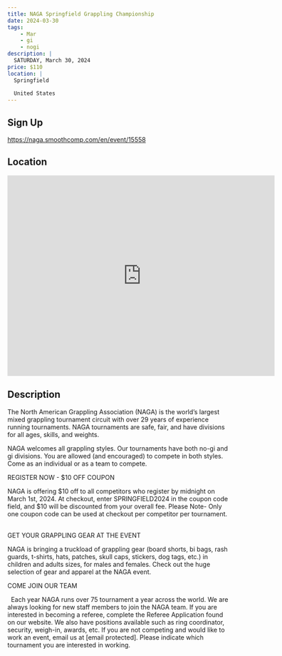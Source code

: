 ```yaml
---
title: NAGA Springfield Grappling Championship
date: 2024-03-30
tags:
    - Mar
    - gi 
    - nogi 
description: |
  SATURDAY, March 30, 2024
price: $110
location: |
  Springfield
  
  United States
---
```

## Sign Up
https://naga.smoothcomp.com/en/event/15558

## Location
<iframe src="https://www.google.com/maps/embed?pb=!1m18!1m12!1m3!1d12345.6789!2d-72.5497915!3d42.1174468!2m3!1f0!2f0!3f0!3m2!1i1024!2i768!4f13.1!3m3!1m2!1s0x0%3A0x0!2z42.1174468!5e0!3m2!1sen!2sus!4v1234567890" width="600" height="450" style="border:0;" allowfullscreen="" loading="lazy"></iframe>

## Description
The North American Grappling Association (NAGA) is the world’s largest mixed grappling tournament circuit with over 29 years of experience running tournaments. NAGA tournaments are safe, fair, and have divisions for all ages, skills, and weights.


NAGA welcomes all grappling styles. Our tournaments have both no-gi and gi divisions. You are allowed (and encouraged) to compete in both styles. Come as an individual or as a team to compete.


REGISTER NOW - $10 OFF COUPON


NAGA is offering $10 off to all competitors who register by midnight on March 1st, 2024. At checkout, enter SPRINGFIELD2024 in the coupon code field, and $10 will be discounted from your overall fee. Please Note- Only one coupon code can be used at checkout per competitor per tournament.     


GET YOUR GRAPPLING GEAR AT THE EVENT


NAGA is bringing a truckload of grappling gear (board shorts, bi bags, rash guards, t-shirts, hats, patches, skull caps, stickers, dog tags, etc.) in children and adults sizes, for males and females. Check out the huge selection of gear and apparel at the NAGA event.  


COME JOIN OUR TEAM


  Each year NAGA runs over 75 tournament a year across the world. We are always looking for new staff members to join the NAGA team. If you are interested in becoming a referee, complete the Referee Application found on our website. We also have positions available such as ring coordinator, security, weigh-in, awards, etc. If you are not competing and would like to work an event, email us at [email protected]. Please indicate which tournament you are interested in working.